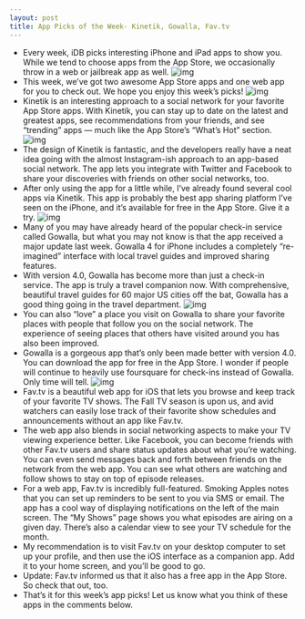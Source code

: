 ```yaml
---
layout: post
title: App Picks of the Week- Kinetik, Gowalla, Fav.tv
---
```

* Every week, iDB picks interesting iPhone and iPad apps to show you. While we tend to choose apps from the App Store, we occasionally throw in a web or jailbreak app as well.
![img](http://media.idownloadblog.com/wp-content/uploads/2011/07/Picks-of-the-Week-e1310949807135.png)
* This week, we’ve got two awesome App Store apps and one web app for you to check out. We hope you enjoy this week’s picks!
![img](http://media.idownloadblog.com/wp-content/uploads/2011/09/00-Sing-Up-e1317069848999.png)
* Kinetik is an interesting approach to a social network for your favorite App Store apps. With Kinetik, you can stay up to date on the latest and greatest apps, see recommendations from your friends, and see “trending” apps — much like the App Store’s “What’s Hot” section.
![img](http://media.idownloadblog.com/wp-content/uploads/2011/09/01-Activity-e1317069902420.png)
* The design of Kinetik is fantastic, and the developers really have a neat idea going with the almost Instagram-ish approach to an app-based social network. The app lets you integrate with Twitter and Facebook to share your discoveries with friends on other social networks, too.
* After only using the app for a little while, I’ve already found several cool apps via Kinetik. This app is probably the best app sharing platform I’ve seen on the iPhone, and it’s available for free in the App Store. Give it a try.
![img](http://media.idownloadblog.com/wp-content/uploads/2011/09/mzl.kqlyoiua.jpeg)
* Many of you may have already heard of the popular check-in service called Gowalla, but what you may not know is that the app received a major update last week. Gowalla 4 for iPhone includes a completely “re-imagined” interface with local travel guides and improved sharing features.
* With version 4.0, Gowalla has become more than just a check-in service. The app is truly a travel companion now. With comprehensive, beautiful travel guides for 60 major US cities off the bat, Gowalla has a good thing going in the travel department.
![img](http://media.idownloadblog.com/wp-content/uploads/2011/09/mzl.mcxcrhhx.jpeg)
* You can also “love” a place you visit on Gowalla to share your favorite places with people that follow you on the social network. The experience of seeing places that others have visited around you has also been improved.
* Gowalla is a gorgeous app that’s only been made better with version 4.0. You can download the app for free in the App Store. I wonder if people will continue to heavily use foursquare for check-ins instead of Gowalla. Only time will tell.
![img](http://media.idownloadblog.com/wp-content/uploads/2011/09/fav-tv-shows-e1317070155590.jpeg)
* Fav.tv is a beautiful web app for iOS that lets you browse and keep track of your favorite TV shows. The Fall TV season is upon us, and avid watchers can easily lose track of their favorite show schedules and announcements without an app like Fav.tv.
* The web app also blends in social networking aspects to make your TV viewing experience better. Like Facebook, you can become friends with other Fav.tv users and share status updates about what you’re watching. You can even send messages back and forth between friends on the network from the web app. You can see what others are watching and follow shows to stay on top of episode releases.
* For a web app, Fav.tv is incredibly full-featured. Smoking Apples notes that you can set up reminders to be sent to you via SMS or email. The app has a cool way of displaying notifications on the left of the main screen. The “My Shows” page shows you what episodes are airing on a given day. There’s also a calendar view to see your TV schedule for the month.
* My recommendation is to visit Fav.tv on your desktop computer to set up your profile, and then use the iOS interface as a companion app. Add it to your home screen, and you’ll be good to go.
* Update: Fav.tv informed us that it also has a free app in the App Store. So check that out, too.
* That’s it for this week’s app picks! Let us know what you think of these apps in the comments below.

